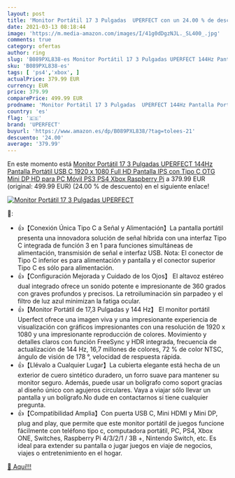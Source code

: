 ```yaml
---
layout: post
title: 'Monitor Portátil 17 3 Pulgadas  UPERFECT con un 24.00 % de descuento'
date: 2021-03-13 08:18:44
image: 'https://m.media-amazon.com/images/I/41g0dDgzNJL._SL400_.jpg'
comments: true
category: ofertas
author: ring
slug: 'B089PXL838-es Monitor Portátil 17 3 Pulgadas UPERFECT 144Hz Pantalla...'
sku: 'B089PXL838-es'
tags: [ 'ps4','xbox', ]
actualPrice: 379.99 EUR
currency: EUR
price: 379.99
comparePrice: 499.99 EUR
prodname: 'Monitor Portátil 17 3 Pulgadas  UPERFECT 144Hz Pantalla Portátil USB C 1920 x 1080 Full HD Pantalla IPS con Tipo C  OTG  Mini DP HD para PC  Móvil  PS3  PS4  Xbox Raspberry Pi'
country: 'es'
flag: '🇪🇸'
brand: 'UPERFECT'
buyurl: 'https://www.amazon.es/dp/B089PXL838/?tag=tolees-21'
descuento: '24.00'
average: '379.99'
---
```


En este momento está [Monitor Portátil 17 3 Pulgadas  UPERFECT 144Hz Pantalla Portátil USB C 1920 x 1080 Full HD Pantalla IPS con Tipo C  OTG  Mini DP HD para PC  Móvil  PS3  PS4  Xbox Raspberry Pi](https://www.amazon.es/dp/B089PXL838/?tag=tolees-21) a 379.99 EUR (original: 499.99 EUR) (24.00 %  de descuento) en el siguiente enlace!

[![Monitor Portátil 17 3 Pulgadas  UPERFECT](https://m.media-amazon.com/images/I/41g0dDgzNJL._SL400_.jpg)](https://www.amazon.es/dp/B089PXL838/?tag=tolees-21)

🔎:

- 👍【Conexión Única Tipo C a Señal y Alimentación】La pantalla portátil presenta una innovadora solución de señal híbrida con una interfaz Tipo C integrada de función 3 en 1 para funciones simultáneas de alimentación, transmisión de señal e interfaz USB. Nota: El conector de Tipo C inferior es para alimentación y pantalla y el conector superior Tipo C es sólo para alimentación.
- 👍【Configuración Mejorada y Cuidado de los Ojos】 El altavoz estéreo dual integrado ofrece un sonido potente e impresionante de 360 grados con graves profundos y precisos. La retroiluminación sin parpadeo y el filtro de luz azul minimizan la fatiga ocular.
- 👍【Monitor Portátil de 17,3 Pulgadas y 144 Hz】 El monitor portátil Uperfect ofrece una imagen viva y una impresionante experiencia de visualización con gráficos impresionantes con una resolución de 1920 x 1080 y una impresionante reproducción de colores. Movimiento y detalles claros con función FreeSync y HDR integrada, frecuencia de actualización de 144 Hz, 16,7 millones de colores, 72 % de color NTSC, ángulo de visión de 178 °, velocidad de respuesta rápida.
- 👍【Llévalo a Cualquier Lugar】La cubierta elegante está hecha de un exterior de cuero sintético duradero, un forro suave para mantener su monitor seguro. Además, puede usar un bolígrafo como soport gracias al diseño único con agujeros circulares. Vaya a viajar sólo llevar un pantalla y un bolígrafo.No dude en contactarnos si tiene cualquier pregunta.
- 👍【Compatibilidad Amplia】Con puerta USB C, Mini HDMI y Mini DP, plug and play, que permite que este monitor portátil de juegos funcione fácilmente con teléfono tipo c, computadora portátil, PC, PS4, Xbox ONE, Switches, Raspberry Pi 4/3/2/1 / 3B +, Nintendo Switch, etc. Es ideal para extender su pantalla o jugar juegos en viaje de negocios, viajes o entretenimiento en el hogar.

[🛒 Aquí!!!](https://www.amazon.es/dp/B089PXL838/?tag=tolees-21)
